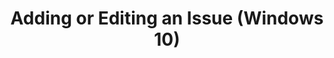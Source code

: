 ---
title: Adding or Editing an Issue (Windows 10)
description: In Application Compatibility Manager (ACM), you can enter information about the compatibility issues that you discover.
redirect_url: https://technet.microsoft.com/en-us/itpro/windows/deploy/manage-windows-upgrades-with-upgrade-analytics.md
---